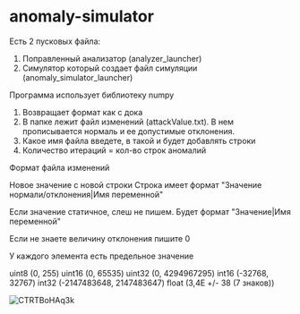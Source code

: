 # anomaly-simulator

Есть 2 пусковых файла:
1) Поправленный анализатор (analyzer_launcher)
2) Симулятор который создает файл симуляции (anomaly_simulator_launcher)

Программа использует библиотеку numpy

1) Возвращает формат как с дока
2) В папке лежит файл изменений (attackValue.txt). В нем прописывается нормаль и ее допустимые отклонения.
3) Какое имя файла введете, в такой и будет добавлять строки
4) Количество итераций = кол-во строк аномалий


Формат файла изменений 

Новое значение с новой строки
Строка имеет формат "Значение нормали/отклонения|Имя переменной"

Если значение статичное, слеш не пишем. Будет формат "Значение|Имя переменной"

Если не знаете величину отклонения пишите 0

У каждого элемента есть предельное значение

uint8 (0, 255)
uint16 (0, 65535)
uint32 (0, 4294967295)
int16 (-32768, 32767)
int32 (-2147483648, 2147483647)
float (3,4E +/- 38 (7 знаков))

![CTRTBoHAq3k](https://user-images.githubusercontent.com/33636493/120039681-fefc7d80-c00d-11eb-8849-304a640ffcbf.jpg)


